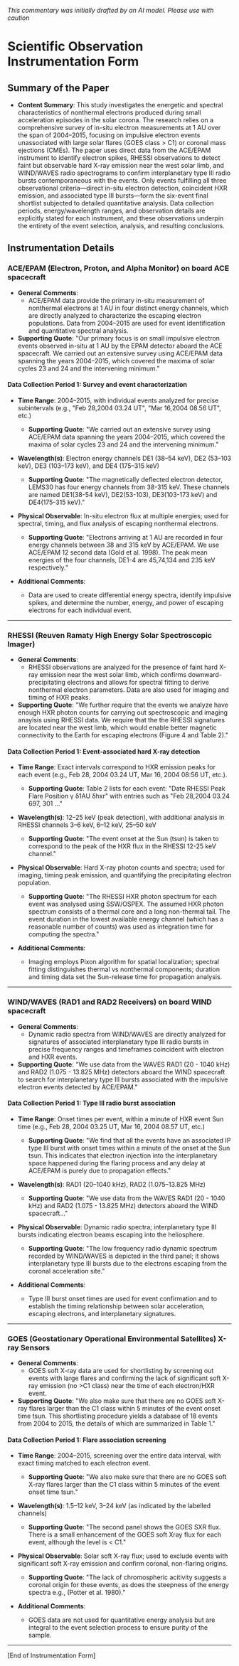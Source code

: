 _This commentary was initially drafted by an AI model. Please use with caution_

# Scientific Observation Instrumentation Form

## Summary of the Paper
- **Content Summary**: This study investigates the energetic and spectral characteristics of nonthermal electrons produced during small acceleration episodes in the solar corona. The research relies on a comprehensive survey of in-situ electron measurements at 1 AU over the span of 2004–2015, focusing on impulsive electron events unassociated with large solar flares (GOES class > C1) or coronal mass ejections (CMEs). The paper uses direct data from the ACE/EPAM instrument to identify electron spikes, RHESSI observations to detect faint but observable hard X-ray emission near the west solar limb, and WIND/WAVES radio spectrograms to confirm interplanetary type III radio bursts contemporaneous with the events. Only events fulfilling all three observational criteria—direct in-situ electron detection, coincident HXR emission, and associated type III bursts—form the six-event final shortlist subjected to detailed quantitative analysis. Data collection periods, energy/wavelength ranges, and observation details are explicitly stated for each instrument, and these observations underpin the entirety of the event selection, analysis, and resulting conclusions.

## Instrumentation Details

### ACE/EPAM (Electron, Proton, and Alpha Monitor) on board ACE spacecraft
- **General Comments**:
  - ACE/EPAM data provide the primary in-situ measurement of nonthermal electrons at 1 AU in four distinct energy channels, which are directly analyzed to characterize the escaping electron populations. Data from 2004–2015 are used for event identification and quantitative spectral analysis.
- **Supporting Quote**: "Our primary focus is on small impulsive electron events observed in-situ at 1 AU by the EPAM detector aboard the ACE spacecraft. We carried out an extensive survey using ACE/EPAM data spanning the years 2004–2015, which covered the maxima of solar cycles 23 and 24 and the intervening minimum." 

#### Data Collection Period 1: Survey and event characterization
- **Time Range**: 2004–2015, with individual events analyzed for precise subintervals (e.g., "Feb 28,2004 03.24 UT", "Mar 16,2004 08.56 UT", etc.)
  - **Supporting Quote**: "We carried out an extensive survey using ACE/EPAM data spanning the years 2004–2015, which covered the maxima of solar cycles 23 and 24 and the intervening minimum."
- **Wavelength(s)**: Electron energy channels DE1 (38–54 keV), DE2 (53–103 keV), DE3 (103–173 keV), and DE4 (175–315 keV)
  - **Supporting Quote**: "The magnetically deflected electron detector, LEMS30 has four energy channels from 38-315 keV. These channels are named DE1(38-54 keV), DE2(53-103), DE3(103-173 keV) and DE4(175-315 keV)."
- **Physical Observable**: In-situ electron flux at multiple energies; used for spectral, timing, and flux analysis of escaping nonthermal electrons.
  - **Supporting Quote**: "Electrons arriving at 1 AU are recorded in four energy channels between 38 and 315 keV by ACE/EPAM. We use ACE/EPAM 12 second data (Gold et al. 1998). The peak mean energies of the four channels, DE1-4 are 45,74,134 and 235 keV respectively."

- **Additional Comments**: 
  - Data are used to create differential energy spectra, identify impulsive spikes, and determine the number, energy, and power of escaping electrons for each individual event.

---

### RHESSI (Reuven Ramaty High Energy Solar Spectroscopic Imager)
- **General Comments**:
  - RHESSI observations are analyzed for the presence of faint hard X-ray emission near the west solar limb, which confirms downward-precipitating electrons and allows for spectral fitting to derive nonthermal electron parameters. Data are also used for imaging and timing of HXR peaks.
- **Supporting Quote**: "We further require that the events we analyze have enough HXR photon counts for carrying out spectroscopic and imaging anaylsis using RHESSI data. We require that the the RHESSI signatures are located near the west limb, which would enable better magnetic connectivity to the Earth for escaping electrons (Figure 4 and Table 2)."

#### Data Collection Period 1: Event-associated hard X-ray detection
- **Time Range**: Exact intervals correspond to HXR emission peaks for each event (e.g., Feb 28, 2004 03.24 UT, Mar 16, 2004 08:56 UT, etc.).
  - **Supporting Quote**: Table 2 lists for each event: "Date     RHESSI Peak   Flare Position    γ    δ1AU   δhxr" with entries such as "Feb 28,2004        03.24          697, 301 ..."
- **Wavelength(s)**: 12–25 keV (peak detection), with additional analysis in RHESSI channels 3–6 keV, 6–12 keV, 25–50 keV
  - **Supporting Quote**: "The event onset at the Sun (tsun) is taken to correspond to the peak of the HXR flux in the RHESSI 12-25 keV channel."
- **Physical Observable**: Hard X-ray photon counts and spectra; used for imaging, timing peak emission, and quantifying the precipitating electron population.
  - **Supporting Quote**: "The RHESSI HXR photon spectrum for each event was analysed using SSW/OSPEX. The assumed HXR photon spectrum consists of a thermal core and a long non-thermal tail. The event duration in the lowest available energy channel (which has a reasonable number of counts) was used as integration time for computing the spectra."

- **Additional Comments**:
  - Imaging employs Pixon algorithm for spatial localization; spectral fitting distinguishes thermal vs nonthermal components; duration and timing data set the Sun-release time for propagation analysis.

---

### WIND/WAVES (RAD1 and RAD2 Receivers) on board WIND spacecraft
- **General Comments**:
  - Dynamic radio spectra from WIND/WAVES are directly analyzed for signatures of associated interplanetary type III radio bursts in precise frequency ranges and timeframes coincident with electron and HXR events. 
- **Supporting Quote**: "We use data from the WAVES RAD1 (20 - 1040 kHz) and RAD2 (1.075 - 13.825 MHz) detectors aboard the WIND spacecraft to search for interplanetary type III bursts associated with the impulsive electron events detected by ACE/EPAM."

#### Data Collection Period 1: Type III radio burst association
- **Time Range**: Onset times per event, within a minute of HXR event Sun time (e.g., Feb 28, 2004 03.25 UT, Mar 16, 2004 08.57 UT, etc.)
  - **Supporting Quote**: "We find that all the events have an associated IP type III burst with onset times within a minute of the onset at the Sun tsun. This indicates that electron injection into the interplanetary space happened during the flaring process and any delay at ACE/EPAM is purely due to propagation effects."
- **Wavelength(s)**: RAD1 (20–1040 kHz), RAD2 (1.075–13.825 MHz)
  - **Supporting Quote**: "We use data from the WAVES RAD1 (20 - 1040 kHz) and RAD2 (1.075 - 13.825 MHz) detectors aboard the WIND spacecraft..."
- **Physical Observable**: Dynamic radio spectra; interplanetary type III bursts indicating electron beams escaping into the heliosphere.
  - **Supporting Quote**: "The low frequency radio dynamic spectrum recorded by WIND/WAVES is depicted in the third panel; it shows interplanetary type III bursts due to the electrons escaping from the coronal acceleration site."

- **Additional Comments**:
  - Type III burst onset times are used for event confirmation and to establish the timing relationship between solar acceleration, escaping electrons, and interplanetary signatures.

---

### GOES (Geostationary Operational Environmental Satellites) X-ray Sensors
- **General Comments**:
  - GOES soft X-ray data are used for shortlisting by screening out events with large flares and confirming the lack of significant soft X-ray emission (no >C1 class) near the time of each electron/HXR event.
- **Supporting Quote**: "We also make sure that there are no GOES soft X-ray flares larger than the C1 class within 5 minutes of the event onset time tsun. This shortlisting procedure yields a database of 18 events from 2004 to 2015, the details of which are summarized in Table 1."

#### Data Collection Period 1: Flare association screening
- **Time Range**: 2004–2015, screening over the entire data interval, with exact timing matched to each electron event.
  - **Supporting Quote**: "We also make sure that there are no GOES soft X-ray flares larger than the C1 class within 5 minutes of the event onset time tsun."
- **Wavelength(s)**: 1.5–12 keV, 3–24 keV (as indicated by the labelled channels)
  - **Supporting Quote**: "The second panel shows the GOES SXR flux. There is a small enhancement of the GOES soft Xray flux for each event, although the level is < C1."
- **Physical Observable**: Solar soft X-ray flux; used to exclude events with significant soft X-ray emission and confirm coronal, non-flaring origins.
  - **Supporting Quote**: "The lack of chromospheric acitivity suggests a coronal origin for these events, as does the steepness of the energy spectra e.g., (Potter et al. 1980)."

- **Additional Comments**: 
  - GOES data are not used for quantitative energy analysis but are integral to the event selection process to ensure purity of the sample. 

---

[End of Instrumentation Form]
